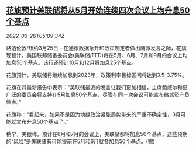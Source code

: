 <!--1648272663000-->
[花旗预计美联储将从5月开始连续四次会议上均升息50个基点](https://cn.reuters.com/article/citigroup-us-fed-rate-hike-0326-idCNKCS2LN054)
------

<div><i>2022-03-26T05:09:34Z</i></div><p>路透伦敦/纽约3月25日 - 在通胀数据急升和政策制定者做出鹰派发言之际，花旗现预计，美国联邦储备委员会(美联储/FED)将在5月、6月、7月和9月的会议上均加息50个基点。该行还预计10月和12月将加息25个基点。</p><p>花旗预计，美联储将继续加息到2023年，政策利率目标区间将达到3.5-3.75%。</p><p>花旗在其最新报告中表示：“美联储最近的发言让我们更加相信，主席鲍威尔和更广泛的委员会将支持在5月加息50个基点，尽管在同一次会议可能宣布缩减资产负债表。”</p><p>花旗称：“看起来，如果不是因为地缘政治紧张局势带来的严重不确定性，3月可能就宣布升息50个基点了。”</p><p>稍早，美银称，预计在6月和7月的会议上，美联储都将加息50个基点，这些预期的“风险”是美联储有可能提前在5月和6月就各加息50个基点。(完)</p>
